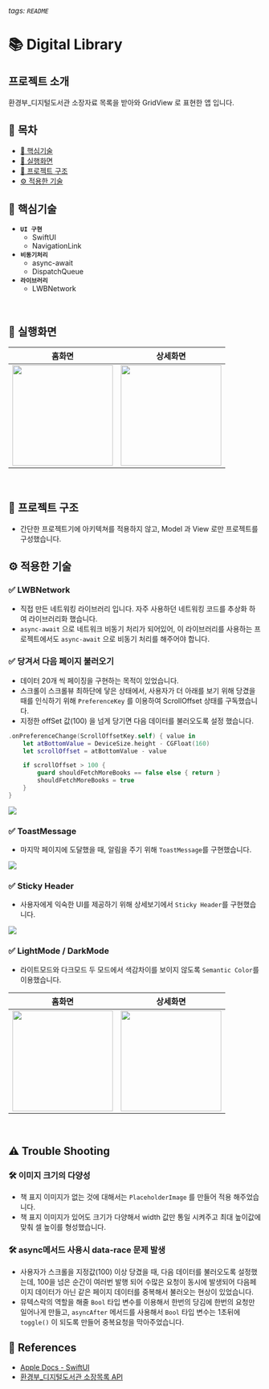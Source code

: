 ###### tags: `README`

# 📚 Digital Library

## 프로젝트 소개
환경부_디지털도서관 소장자료 목록을 받아와 GridView 로 표현한 앱 입니다. 

## 📑 목차

- [🔑 핵심기술](#🔑-핵심기술)
- [📱 실행화면](#📱-실행화면)
- [🔭 프로젝트 구조](#🔭-프로젝트-구조)
- [⚙️ 적용한 기술](#⚙️-적용한-기술)

## 🔑 핵심기술
- **`UI 구현`**
    - SwiftUI
    - NavigationLink
- **`비동기처리`**
    - async-await
    - DispatchQueue
- **`라이브러리`**
    - LWBNetwork
<br>
    
## 📱 실행화면
    
| 홈화면|상세화면|
|:---:|:---:|
|<img src="https://hackmd.io/_uploads/H1g1pIPVn.png" width="200">|<img src="https://hackmd.io/_uploads/Hyb628DV3.png" width="200">|

<br>
    
## 🔭 프로젝트 구조

- 간단한 프로젝트기에 아키텍쳐를 적용하지 않고, Model 과 View 로만 프로젝트를 구성했습니다. 
    
## ⚙️ 적용한 기술

### ✅ LWBNetwork
- 직접 만든 네트워킹 라이브러리 입니다. 자주 사용하던 네트워킹 코드를 추상화 하여 라이브러리화 했습니다.
- `async-await` 으로 네트워크 비동기 처리가 되어있어, 이 라이브러리를 사용하는 프로젝트에서도 `async-await` 으로 비동기 처리를 해주어야 합니다. 

### ✅ 당겨서 다음 페이지 불러오기
- 데이터 20개 씩 페이징을 구현하는 목적이 있었습니다. 
- 스크롤이 스크롤뷰 최하단에 닿은 상태에서, 사용자가 더 아래를 보기 위해 당겼을 때를 인식하기 위해 `PreferenceKey` 를 이용하여 ScrollOffset 상태를 구독했습니다.
- 지정한 offSet 값(100) 을 넘게 당기면 다음 데이터를 불러오도록 설정 했습니다.
```swift
.onPreferenceChange(ScrollOffsetKey.self) { value in
    let atBottomValue = DeviceSize.height - CGFloat(160)
    let scrollOffset = atBottomValue - value

    if scrollOffset > 100 {
        guard shouldFetchMoreBooks == false else { return }
        shouldFetchMoreBooks = true
    }
}
```

![](https://hackmd.io/_uploads/rJWZgwwV3.gif)

### ✅ ToastMessage
- 마지막 페이지에 도달했을 때, 알림을 주기 위해 `ToastMessage`를 구현했습니다. 

![](https://hackmd.io/_uploads/B1rclwDN2.gif)

### ✅ Sticky Header
- 사용자에게 익숙한 UI를 제공하기 위해 상세보기에서 `Sticky Header`를 구현했습니다.

![](https://hackmd.io/_uploads/ryDW1PwE3.gif)

### ✅ LightMode / DarkMode
- 라이트모드와 다크모드 두 모드에서 색감차이를 보이지 않도록 `Semantic Color`를 이용했습니다.  

| 홈화면|상세화면|
|:---:|:---:|
|<img src="https://hackmd.io/_uploads/B1f5WPDVn.png" width="200">|<img src="https://hackmd.io/_uploads/ryb8-Pv4n.png" width="200">|


<br>

## ⚠️ Trouble Shooting

### 🛠 이미지 크기의 다양성
- 책 표지 이미지가 없는 것에 대해서는 `PlaceholderImage` 를 만들어 적용 해주었습니다.
- 책 표지 이미지가 있어도 크기가 다양해서 width 값만 통일 시켜주고 최대 높이값에 맞춰 셀 높이를 형성했습니다.  

### 🛠 async메서드 사용시 data-race 문제 발생 
- 사용자가 스크롤을 지정값(100) 이상 당겼을 때, 다음 데이터를 불러오도록 설정했는데, 100을 넘은 순간이 여러번 발행 되어 수많은 요청이 동시에 발생되어 다음페이지 데이터가 아닌 같은 페이지 데이터를 중복해서 불러오는 현상이 있었습니다. 
- 뮤텍스락의 역할을 해줄 `Bool` 타입 변수를 이용해서 한번의 당김에 한번의 요청만 일어나게 만들고, `asyncAfter` 메서드를 사용해서 `Bool` 타입 변수는 1초뒤에 `toggle()` 이 되도록 만들어 중복요청을 막아주었습니다. 



## 🔗 References
- [Apple Docs - SwiftUI](https://developer.apple.com/documentation/swiftui/#essentials)
- [환경부_디지털도서관 소장목록 API](https://www.data.go.kr/data/3041077/openapi.do)
